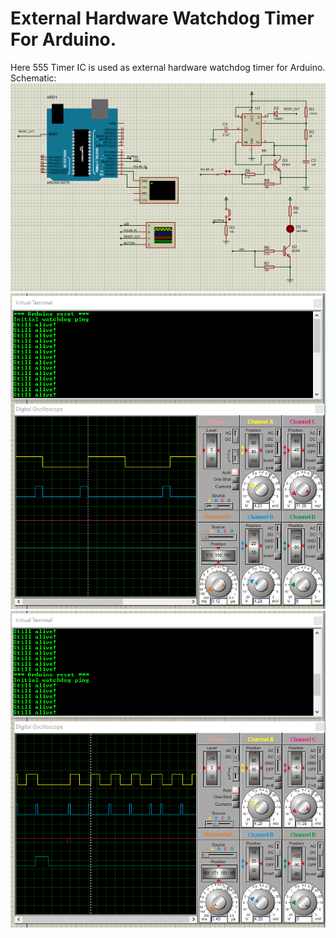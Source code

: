 # External Hardware Watchdog Timer For Arduino.
Here 555 Timer IC is used as external hardware watchdog timer for Arduino.
Schematic:
![image](https://github.com/pcprusti/External_Watchdog_For_Arduino/blob/main/External_HW_Watchdog_Timer_Arduino.png)
![image](https://github.com/pcprusti/External_Watchdog_For_Arduino/blob/main/Arduino_Running_Fine.png)
![image](https://github.com/pcprusti/External_Watchdog_For_Arduino/blob/main/External_WatchdogTimer_Resets_Arduino.png)
